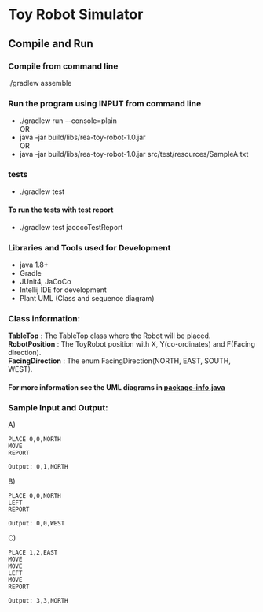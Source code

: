 Toy Robot Simulator
===================

## Compile and Run
### Compile from command line
./gradlew assemble
### Run the program using INPUT from command line
* ./gradlew run --console=plain
<br>OR
*  java -jar build/libs/rea-toy-robot-1.0.jar
<br>OR
* java -jar build/libs/rea-toy-robot-1.0.jar src/test/resources/SampleA.txt

### tests
* ./gradlew test
#### To run the tests with test report
* ./gradlew test jacocoTestReport

### Libraries and Tools used for Development
* java 1.8+
* Gradle
* JUnit4, JaCoCo
* Intellij IDE for development
* Plant UML (Class and sequence diagram)

### Class information:
**TableTop**        : The TableTop class where the Robot will be placed.<br>
**RobotPosition**   : The ToyRobot position with X, Y(co-ordinates) and F(Facing direction).<br>
**FacingDirection** : The enum FacingDirection(NORTH, EAST, SOUTH, WEST).<br>
#### For more information see the UML diagrams in [package-info.java](https://github.com/ramkrishnapatil/rea-toy-robot/blob/master/src/main/java/com/robot/package-info.java)

### Sample Input and Output:
A)

	PLACE 0,0,NORTH
    MOVE
    REPORT

	Output: 0,1,NORTH

B)

	PLACE 0,0,NORTH
	LEFT
	REPORT
	
	Output: 0,0,WEST

C)

	PLACE 1,2,EAST
	MOVE
	MOVE
	LEFT
	MOVE
	REPORT

	Output: 3,3,NORTH
